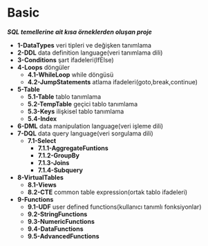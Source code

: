 # Basic
***SQL temellerine ait kısa örneklerden oluşan proje***
- **1-DataTypes** veri tipleri ve değişken tanımlama
- **2-DDL** data definition language(veri tanımlama dili)
- **3-Conditions** şart ifadeleri(IfElse)
- **4-Loops** döngüler
  - **4.1-WhileLoop** while döngüsü
  - **4.2-JumpStatements** atlama ifadeleri(goto,break,continue)
- **5-Table** 
  - **5.1-Table** tablo tanımlama
  - **5.2-TempTable** geçici tablo tanımlama
  - **5.3-Keys** ilişkisel tablo tanımlama
  - **5.4-Index** 
- **6-DML** data manipulation language(veri işleme dili)
- **7-DQL** data query language(veri sorgulama dili)
  - **7.1-Select**
    - **7.1.1-AggregateFuntions**
    - **7.1.2-GroupBy**
    - **7.1.3-Joins**
    - **7.1.4-Subquery**
- **8-VirtualTables**
  - **8.1-Views**
  - **8.2-CTE** common table expression(ortak tablo ifadeleri)
- **9-Functions**
  - **9.1-UDF** user defined functions(kullanıcı tanımlı fonksiyonlar)
  - **9.2-StringFunctions**
  - **9.3-NumericFunctions**
  - **9.4-DataFunctions**
  - **9.5-AdvancedFunctions**
  